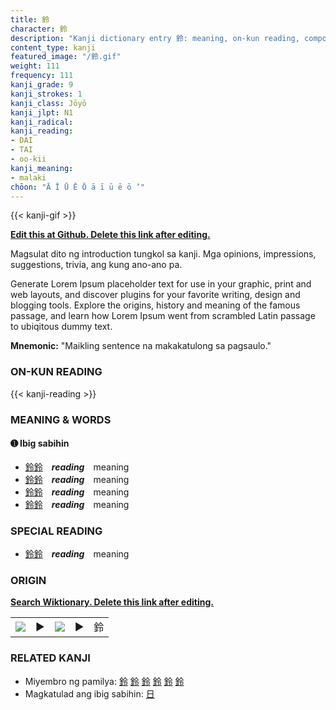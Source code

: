 ```yaml
---
title: 鈴
character: 鈴
description: "Kanji dictionary entry 鈴: meaning, on-kun reading, compounds, origin, related kanji"
content_type: kanji
featured_image: "/鈴.gif"
weight: 111
frequency: 111
kanji_grade: 9
kanji_strokes: 1
kanji_class: Jōyō
kanji_jlpt: N1
kanji_radical: 
kanji_reading: 
- DAI
- TAI
- oo-kii
kanji_meaning:
- malaki
chōon: "Ā Ī Ū Ē Ō ā ī ū ē ō ’"
---
```

[//]: # (Don't edit the line below. Kanji animated GIF code is automatically generated.)
{{< kanji-gif >}}

[//]: # (Edit below this line.)

**[Edit this at Github. Delete this link after editing.](https://github.com/tim0g/tim/tree/main/content/kanji/鈴/index.md)**

Magsulat dito ng introduction tungkol sa kanji. Mga opinions, impressions, suggestions, trivia, ang kung ano-ano pa.

Generate Lorem Ipsum placeholder text for use in your graphic, print and web layouts, and discover plugins for your favorite writing, design and blogging tools. Explore the origins, history and meaning of the famous passage, and learn how Lorem Ipsum went from scrambled Latin passage to ubiqitous dummy text.
 
**Mnemonic:** "Maikling sentence na makakatulong sa pagsaulo."

### ON-KUN READING

[//]: # (Don't edit the line below. ON-KUN READING code is automatically generated.)
{{< kanji-reading >}}

### MEANING & WORDS

#### ➊ **Ibig sabihin**
  - [鈴](../鈴)[鈴](../鈴)　***reading***　meaning
  - [鈴](../鈴)[鈴](../鈴)　***reading***　meaning
  - [鈴](../鈴)[鈴](../鈴)　***reading***　meaning
  - [鈴](../鈴)[鈴](../鈴)　***reading***　meaning

### SPECIAL READING
  - [鈴](../鈴)[鈴](../鈴)　***reading***　meaning

### ORIGIN

**[Search Wiktionary. Delete this link after editing.](https://wiktionary.org/wiki/鈴)**
<table class="kanji-table"><tr><td>
<img src="60px-鈴-bronze.svg.png">
</td><td>▶</td><td>
<img src="60px-鈴-oracle.svg.png">
</td><td>▶</td>
<td class="kanji-origin">鈴</td>
</tr></table>

### RELATED KANJI
- Miyembro ng pamilya: [鈴](../鈴) [鈴](../鈴) [鈴](../鈴) [鈴](../鈴) [鈴](../鈴) [鈴](../鈴)
- Magkatulad ang ibig sabihin: [日](../日)
